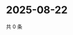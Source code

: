 # 2025-08-22

共 0 条

<!-- BEGIN ZHIHUQUESTIONS -->
<!-- 最后更新时间 Fri Aug 22 2025 18:12:14 GMT+0800 (China Standard Time) -->

<!-- END ZHIHUQUESTIONS -->
